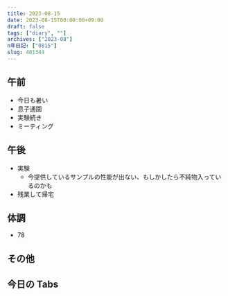 ```yaml
---
title: 2023-08-15
date: 2023-08-15T00:00:00+09:00
draft: false
tags: ["diary", ""]
archives: ["2023-08"]
n年日記: ["0815"]
slug: 481344
---
```


## 午前

- 今日も暑い
- 息子通園
- 実験続き
- ミーティング

## 午後

- 実験
  - 今提供しているサンプルの性能が出ない、もしかしたら不純物入っているのかも
- 残業して帰宅

## 体調

- 78

## その他

## 今日の Tabs
